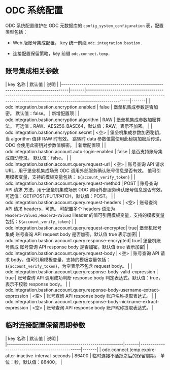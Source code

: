 ODC 系统配置 
=============================



ODC 系统配置维护在 ODC 元数据库的 `config_system_configuration` 表，配置类型包括：

* Web 版账号集成配置， key 统一前缀 `odc.integration.bastion.`

  

* 连接配置保留策略，key 前缀 `odc.connect.temp.`

  




账号集成相关参数
-----------------------------



|                                     key 名称                                      |  默认值  |                                                                                       说明                                                                                        | 
|---------------------------------------------------------------------------------|-------|---------------------------------------------------------------------------------------------------------------------------------------------------------------------------------|-------|
| odc.integration.bastion.encryption.enabled                                      | false | 堡垒机集成参数是否加密。 默认值：false。                                                                                                                                         | 新增配置项 |
| odc.integration.bastion.encryption.algorithm                                    | RAW   | 堡垒机集成参数加密算法。 可选值：RAW、AES256_BASE64，默认值：RAW，表示不加密。                                                                                                               |
| odc.integration.bastion.encryption.secret                                       | \<空\> | 堡垒机集成参数加密秘钥，当 algorithm 值非 RAW 时有效。 跳转时 data 参数值需使用此秘钥加密后传递，ODC 会使用此密钥对参数值解密。                                                                                   | 新增配置项 |
| odc.integration.bastion.account.auto-login-enabled                              | false | 是否支持账号集成自动登录。 默认值：false。                                                                                                                                        | 
| odc.integration.bastion.account.query.request-url                               | \<空\> | 账号查询 API 请求 URL，用于堡垒机集成场景 ODC 调用外部服务确认账号信息是否有效。 值可引用模板变量，支持的模板变量包括： `${account_verify_token}`                                                   |
| odc.integration.bastion.account.query.request-method                            | POST  | 账号查询 API 请求 方法，用于堡垒机集成场景 ODC 调用外部服务确认账号信息是否有效。可选值：GET/POST/PUT/PATCH，默认值：POST。                                                                                                  | 
| odc.integration.bastion.account.query.request-headers                           | \<空\> | 账号查询 API 请求  headers，可选。 可配置多个 headers 语法为 `Header1=Value1,Header2=Value2` Header 的值可引用模板变量，支持的模板变量包括：`${account_verify_token}` | 
| odc.integration.bastion.account.query.request-encrypted| true| 堡垒机账号集成 账号查询 API request body 是否加密。默认值 true 表示加密|
| odc.integration.bastion.account.query.response-encrypted| true| 堡垒机账号集成 账号查询 API response body 是否加密。默认值 true 表示加密|
| odc.integration.bastion.account.query.request-body                              | \<空\> | 账号查询 API 请求 body，值可引用模板变量，支持的模板变量包括：`${account_verify_token}`，为空表示不包含 request body。                                                                                             | 
| odc.integration.bastion.account.query.response-body-valid-expression            | true  | 账号查询 API 调用成功判断 response body 判定表达式。默认值：true，表示不校验 response body。                                                                                                               | 
| odc.integration.bastion.account.query.response-body-username-extract-expression | \<空\> | 账号查询 API response body 账户名称提取表达式。                                                                                                                                               | 
| odc.integration.bastion.account.query.response-body-nickname-extract-expression | \<空\> | 账号查询 API response body 账户昵称提取表达式。                                                                                                                                               |



临时连接配置保留周期参数 
---------------------------------



|                         key 名称                          |  默认值  |                       说明                        |  
|---------------------------------------------------------|-------|-------------------------------------------------|-------|
| odc.connect.temp.expire-after-inactive-interval-seconds | 86400 | 临时连接不活跃之后的保留周期。 单位：秒，默认值：86400。 | 



